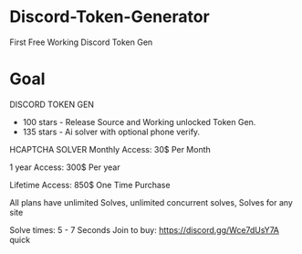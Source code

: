 # Discord-Token-Generator
First Free Working Discord Token Gen

# Goal
DISCORD TOKEN GEN
* 100 stars - Release Source and Working unlocked Token Gen.
* 135 stars - Ai solver with optional phone verify.

HCAPTCHA SOLVER
Monthly Access:
30$ Per Month

1 year Access:
300$ Per year

Lifetime Access:
850$ One Time Purchase

All plans have unlimited Solves, unlimited concurrent solves, Solves for any site

Solve times:
5 - 7 Seconds 
Join to buy: https://discord.gg/Wce7dUsY7A quick
